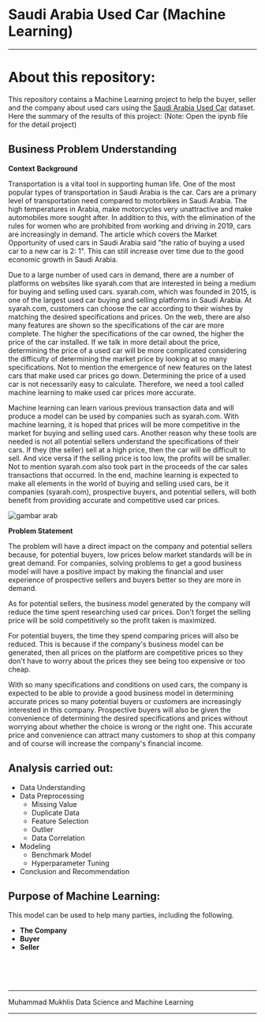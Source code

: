 
# Saudi Arabia Used Car (Machine Learning)
*****

# About this repository:

This repository contains a Machine Learning project to help the buyer, seller and the company about used cars using the [Saudi Arabia Used Car](https://www.kaggle.com/datasets/turkibintalib/saudi-arabia-used-cars-dataset) dataset.<br>
Here the summary of the results of this project:
(Note: Open the ipynb file for the detail project)
## **Business Problem Understanding**

**Context**
**Background**

Transportation is a vital tool in supporting human life. One of the most popular types of transportation in Saudi Arabia is the car. Cars are a primary level of transportation need compared to motorbikes in Saudi Arabia. The high temperatures in Arabia, make motorcycles very unattractive and make automobiles more sought after. In addition to this, with the elimination of the rules for women who are prohibited from working and driving in 2019, cars are increasingly in demand. The article which covers the Market Opportunity of used cars in Saudi Arabia said "the ratio of buying a used car to a new car is 2: 1". This can still increase over time due to the good economic growth in Saudi Arabia.

Due to a large number of used cars in demand, there are a number of platforms on websites like syarah.com that are interested in being a medium for buying and selling used cars. syarah.com, which was founded in 2015, is one of the largest used car buying and selling platforms in Saudi Arabia. At syarah.com, customers can choose the car according to their wishes by matching the desired specifications and prices. On the web, there are also many features are shown so the specifications of the car are more complete. The higher the specifications of the car owned, the higher the price of the car installed. If we talk in more detail about the price, determining the price of a used car will be more complicated considering the difficulty of determining the market price by looking at so many specifications. Not to mention the emergence of new features on the latest cars that make used car prices go down. Determining the price of a used car is not necessarily easy to calculate. Therefore, we need a tool called machine learning to make used car prices more accurate.

Machine learning can learn various previous transaction data and will produce a model can be used by companies such as syarah.com. With machine learning, it is hoped that prices will be more competitive in the market for buying and selling used cars. Another reason why these tools are needed is not all potential sellers understand the specifications of their cars. If they (the seller) sell at a high price, then the car will be difficult to sell. And vice versa if the selling price is too low, the profits will be smaller. Not to mention syarah.com also took part in the proceeds of the car sales transactions that occurred. In the end, machine learning is expected to make all elements in the world of buying and selling used cars, be it companies (syarah.com), prospective buyers, and potential sellers, will both benefit from providing accurate and competitive used car prices.

![gambar arab](https://media.architecturaldigest.in/wp-content/uploads/2019/05/saudi-saudi-arabia-residency-permanent-residence-expats.jpg)

**Problem Statement**

The problem will have a direct impact on the company and potential sellers because, for potential buyers, low prices below market standards will be in great demand. For companies, solving problems to get a good business model will have a positive impact by making the financial and user experience of prospective sellers and buyers better so they are more in demand.

As for potential sellers, the business model generated by the company will reduce the time spent researching used car prices. Don't forget the selling price will be sold competitively so the profit taken is maximized.

For potential buyers, the time they spend comparing prices will also be reduced. This is because if the company's business model can be generated, then all prices on the platform are competitive prices so they don't have to worry about the prices they see being too expensive or too cheap.

With so many specifications and conditions on used cars, the company is expected to be able to provide a good business model in determining accurate prices so many potential buyers or customers are increasingly interested in this company. Prospective buyers will also be given the convenience of determining the desired specifications and prices without worrying about whether the choice is wrong or the right one. This accurate price and convenience can attract many customers to shop at this company and of course will increase the company's financial income.

## **Analysis carried out:**

- Data Understanding
- Data Preprocessing
  - Missing Value
  - Duplicate Data
  - Feature Selection
  - Outlier
  - Data Correlation
- Modeling
  - Benchmark Model
  - Hyperparameter Tuning
- Conclusion and Recommendation

## **Purpose of Machine Learning:**

This model can be used to help many parties, including the following.

- **The Company**
- **Buyer**
- **Seller**
<br>
<br>
<br>

****
Muhammad Mukhlis Data Science and Machine Learning
****

